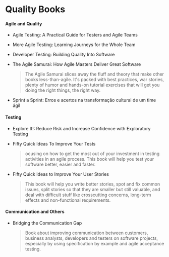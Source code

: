 # Quality Books

#### Agile and Quality

- Agile Testing: A Practical Guide for Testers and Agile Teams

- More Agile Testing: Learning Journeys for the Whole Team

- Developer Testing: Building Quality Into Software

- The Agile Samurai: How Agile Masters Deliver Great Software
    > The Agile Samurai slices away the fluff and theory that make other books less-than-agile. It's packed with best practices, war stories, plenty of humor and hands-on tutorial exercises that will get you doing the right things, the right way.

- Sprint a Sprint: Erros e acertos na transformação cultural de um time ágil

#### Testing

- Explore It!: Reduce Risk and Increase Confidence with Exploratory Testing

- Fifty Quick Ideas To Improve Your Tests
    > ocusing on how to get the most out of your investment in testing activities in an agile process. This book will help you test your software better, easier and faster.

- Fifty Quick Ideas to Improve Your User Stories
    > This book will help you write better stories, spot and fix common issues, split stories so that they are smaller but still valuable, and deal with difficult stuff like crosscutting concerns, long-term effects and non-functional requirements.

#### Communication and Others

- Bridging the Communication Gap
    >  Book about improving communication between customers, business analysts, developers and testers on software projects, especially by using specification by example and agile acceptance testing.
